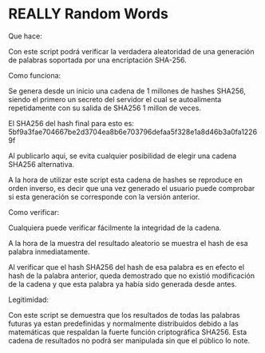 # REALLY Random Words

Que hace:

Con este script podrá verificar la verdadera aleatoridad de una generación de palabras soportada por una encriptación SHA-256.


Como funciona:

Se genera desde un inicio una cadena de 1 millones de hashes SHA256, siendo el primero un secreto del servidor el cual se autoalimenta repetidamente con su salida de SHA256 1 millon de veces.

El SHA256 del hash final para esto es: 5bf9a3fae704667be2d3704ea8b6e703796defaa5f328e1a8d46b3a0fa12269f

Al publicarlo aqui, se evita cualquier posibilidad de elegir una cadena SHA256 alternativa.

A la hora de utilizar este script esta cadena de hashes se reproduce en orden inverso, es decir que una vez generado el usuario puede comprobar si esta generación se corresponde con la versión anterior.



Como verificar:

Cualquiera puede verificar fácilmente la integridad de la cadena.

A la hora de la muestra del resultado aleatorio se muestra el hash de esa palabra inmediatamente.

Al verificar que el hash SHA256 del hash de esa palabra es en efecto el hash de la palabra anterior, queda demostrado que no existió modificación de la cadena y que esta palabra ya había sido generada desde antes.



Legitimidad:

Con este script se demuestra que los resultados de todas las palabras futuras ya estan predefinidas y normalmente distribuidos debido a las matemáticas que respaldan la fuerte función criptográfica SHA256. Esta cadena de resultados no podrá ser manipulada sin que el público lo note.